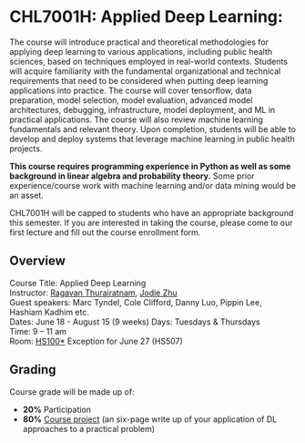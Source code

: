 <div class="home" id="home">
  <h1 class="pageTitle">CHL7001H: Applied Deep Learning:</h1>
  <p>
The course will introduce practical and theoretical methodologies for applying deep learning to various applications, including public health sciences, based on techniques employed in real-world contexts. Students will acquire familiarity with the fundamental organizational and technical requirements that need to be considered when putting deep learning applications into practice. The course will cover tensorflow, data preparation, model selection, model evaluation, advanced model architectures, debugging, infrastructure, model deployment, and ML in practical applications. The course will also review machine learning fundamentals and relevant theory. Upon completion, students will be able to develop and deploy systems that leverage machine learning in public health projects.

  </p>
  <p>
    <b>This course requires programming experience in Python as well as some background in linear algebra and probability theory.</b> Some prior experience/course work with machine learning and/or data mining would be an asset.
</p>
  <p>
    CHL7001H will be capped to students who have an appropriate background this semester. 
    If you are interested in taking the course, please come to our first lecture and fill out the course enrollment form.
  </p>

<h2>Overview</h2>
<p>Course Title: Applied Deep Learning<br>
Instructor: <a href="http://www.dlsph.utoronto.ca/faculty-profile/thurairatnam-ragavan/">Ragavan Thurairatnam</a>, <a href="http://www.dlsph.utoronto.ca/faculty-profile/zhu-jodie/">Jodie Zhu</a><br>
Guest speakers: Marc Tyndel, Cole Clifford, Danny Luo, Pippin Lee, Hashiam Kadhim etc.<br>
Dates: June 18 - August 15 (9 weeks) 
Days: Tuesdays & Thursdays<br>
Time: 9 – 11 am<br>
Room: <a href="http://map.utoronto.ca/utsg/building/154">HS100*</a> Exception for June 27 (HS507)<br>
</p>

<h2>Grading</h2>
<p>Course grade will be made up of:
  <ul>
    <li><b>20%</b> Participation</li>
    <li><b>80%</b> <a href=/Project>Course project</a> (an six-page write up of your application of DL approaches to a practical problem)</li>
</ul>
</p>
</div>

